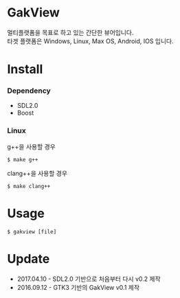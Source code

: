 # GakView
멀티플랫폼을 목표로 하고 있는 간단한 뷰어입니다.  
타겟 플랫폼은 Windows, Linux, Max OS, Android, IOS 입니다.  

# Install
### Dependency
* SDL2.0
* Boost

### Linux
g++을 사용할 경우  

    $ make g++

clang++을 사용할 경우  

    $ make clang++

# Usage
    $ gakview [file]
    
# Update

* 2017.04.10 - SDL2.0 기반으로 처음부터 다시 v0.2 제작
* 2016.09.12 - GTK3 기반의 GakView v0.1 제작
